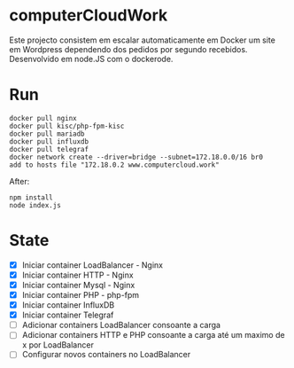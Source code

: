 # computerCloudWork

Este projecto consistem em escalar automaticamente em Docker um site em Wordpress dependendo dos pedidos por segundo recebidos.
Desenvolvido em node.JS com o dockerode.

# Run

    docker pull nginx
    docker pull kisc/php-fpm-kisc
    docker pull mariadb
    docker pull influxdb
    docker pull telegraf
    docker network create --driver=bridge --subnet=172.18.0.0/16 br0
    add to hosts file "172.18.0.2 www.computercloud.work"
    
   After: 
   
	npm install
	node index.js

# State

 - [x] Iniciar container LoadBalancer - Nginx
 - [x] Iniciar container HTTP - Nginx
 - [x] Iniciar container Mysql - Nginx
 - [x] Iniciar container PHP - php-fpm
 - [x] Iniciar container InfluxDB
 - [x] Iniciar container Telegraf
 - [ ] Adicionar containers LoadBalancer consoante a carga
 - [ ] Adicionar containers HTTP e PHP consoante a carga até um maximo de x por LoadBalancer
 - [ ] Configurar novos containers no LoadBalancer
